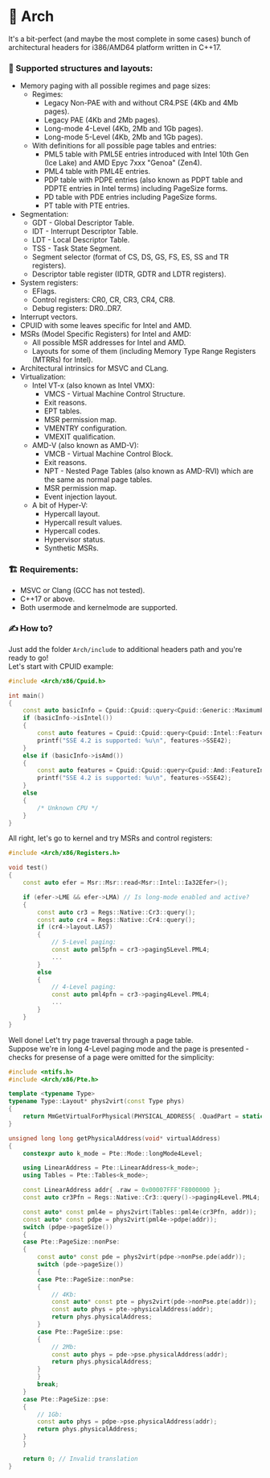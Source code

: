 # 🧩 Arch
It's a bit-perfect (and maybe the most complete in some cases) bunch of architectural headers for i386/AMD64 platform written in C++17.

### 📜 Supported structures and layouts:
* Memory paging with all possible regimes and page sizes:
  - Regimes:
    - Legacy Non-PAE with and without CR4.PSE (4Kb and 4Mb pages).
    - Legacy PAE (4Kb and 2Mb pages).
    - Long-mode 4-Level (4Kb, 2Mb and 1Gb pages).
    - Long-mode 5-Level (4Kb, 2Mb and 1Gb pages).  
  - With definitions for all possible page tables and entries:
    - PML5 table with PML5E entries introduced with Intel 10th Gen (Ice Lake) and AMD Epyc 7xxx "Genoa" (Zen4).
    - PML4 table with PML4E entries.
    - PDP table with PDPE entries (also known as PDPT table and PDPTE entries in Intel terms) including PageSize forms.
    - PD table with PDE entries including PageSize forms.
    - PT table with PTE entries.
* Segmentation:
  - GDT - Global Descriptor Table.
  - IDT - Interrupt Descriptor Table.
  - LDT - Local Descriptor Table.
  - TSS - Task State Segment.
  - Segment selector (format of CS, DS, GS, FS, ES, SS and TR registers).
  - Descriptor table register (IDTR, GDTR and LDTR registers).
* System registers:
  - EFlags.
  - Control registers: CR0, CR, CR3, CR4, CR8.
  - Debug registers: DR0..DR7.
* Interrupt vectors.
* CPUID with some leaves specific for Intel and AMD.
* MSRs (Model Specific Registers) for Intel and AMD:
  - All possible MSR addresses for Intel and AMD.
  - Layouts for some of them (including Memory Type Range Registers (MTRRs) for Intel).
* Architectural intrinsics for MSVC and CLang.
* Virtualization:
  - Intel VT-x (also known as Intel VMX):
    - VMCS - Virtual Machine Control Structure.
    - Exit reasons.
    - EPT tables.
    - MSR permission map.
    - VMENTRY configuration.
    - VMEXIT qualification.
  - AMD-V (also known as AMD-V):
    - VMCB - Virtual Machine Control Block.
    - Exit reasons.
    - NPT - Nested Page Tables (also known as AMD-RVI) which are the same as normal page tables.
    - MSR permission map.
    - Event injection layout.
  - A bit of Hyper-V:
    - Hypercall layout.
    - Hypercall result values.
    - Hypercall codes.
    - Hypervisor status.
    - Synthetic MSRs.


### 🏗️ Requirements:
  * MSVC or Clang (GCC has not tested).
  * C++17 or above.
  * Both usermode and kernelmode are supported.

### ✍️ How to?
Just add the folder `Arch/include` to additional headers path and you're ready to go!  
Let's start with CPUID example:
```cpp
#include <Arch/x86/Cpuid.h>

int main()
{
    const auto basicInfo = Cpuid::Cpuid::query<Cpuid::Generic::MaximumFunctionNumberAndVendorId>();
    if (basicInfo->isIntel())
    {
        const auto features = Cpuid::Cpuid::query<Cpuid::Intel::FeatureInformation>();
        printf("SSE 4.2 is supported: %u\n", features->SSE42);
    }
    else if (basicInfo->isAmd())
    {
        const auto features = Cpuid::Cpuid::query<Cpuid::Amd::FeatureInformation>();
        printf("SSE 4.2 is supported: %u\n", features->SSE42);
    }
    else
    {
        /* Unknown CPU */
    }
}
```

All right, let's go to kernel and try MSRs and control registers:
```cpp
#include <Arch/x86/Registers.h>

void test()
{
    const auto efer = Msr::Msr::read<Msr::Intel::Ia32Efer>();

    if (efer->LME && efer->LMA) // Is long-mode enabled and active?
    {
        const auto cr3 = Regs::Native::Cr3::query();
        const auto cr4 = Regs::Native::Cr4::query();
        if (cr4->layout.LA57)
        {
            // 5-Level paging:
            const auto pml5pfn = cr3->paging5Level.PML4;
            ...
        }
        else
        {
            // 4-Level paging:
            const auto pml4pfn = cr3->paging4Level.PML4;
            ...
        }
    }
}
```

 
Well done! Let't try page traversal through a page table.  
Suppose we're in long 4-Level paging mode and the page is presented - checks for presense of a page were omitted for the simplicity:
```cpp
#include <ntifs.h>
#include <Arch/x86/Pte.h>

template <typename Type>
typename Type::Layout* phys2virt(const Type phys)
{
    return MmGetVirtualForPhysical(PHYSICAL_ADDRESS{ .QuadPart = static_cast<long long>(phys); });
}

unsigned long long getPhysicalAddress(void* virtualAddress)
{
    constexpr auto k_mode = Pte::Mode::longMode4Level;

    using LinearAddress = Pte::LinearAddress<k_mode>;
    using Tables = Pte::Tables<k_mode>;

    const LinearAddress addr{ .raw = 0x00007FFF'F8000000 };
    const auto cr3Pfn = Regs::Native::Cr3::query()->paging4Level.PML4;

    const auto* const pml4e = phys2virt(Tables::pml4e(cr3Pfn, addr));
    const auto* const pdpe = phys2virt(pml4e->pdpe(addr));
    switch (pdpe->pageSize())
    {
    case Pte::PageSize::nonPse:
    {
        const auto* const pde = phys2virt(pdpe->nonPse.pde(addr));
        switch (pde->pageSize())
        {
        case Pte::PageSize::nonPse:
        {
            // 4Kb:
            const auto* const pte = phys2virt(pde->nonPse.pte(addr));
            const auto phys = pte->physicalAddress(addr);
            return phys.physicalAddress;
        }
        case Pte::PageSize::pse:
        {
            // 2Mb:
            const auto phys = pde->pse.physicalAddress(addr);
            return phys.physicalAddress;
        }
        }
        break;
    }
    case Pte::PageSize::pse:
    {
        // 1Gb:
        const auto phys = pdpe->pse.physicalAddress(addr);
        return phys.physicalAddress;
    }
    }

    return 0; // Invalid translation
}
```